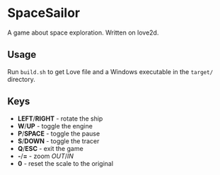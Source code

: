 # SpaceSailor
A game about space exploration. Written on love2d.

## Usage
Run `build.sh` to get Love file and a Windows executable in the `target/`
directory.

## Keys
* **LEFT**/**RIGHT** - rotate the ship
* **W**/**UP** - toggle the engine
* **P**/**SPACE** - toggle the pause
* **S**/**DOWN** - toggle the tracer
* **Q**/**ESC** - exit the game
* **-**/**=** - zoom *OUT*/*IN*
* **0** - reset the scale to the original
